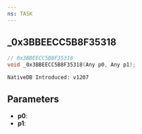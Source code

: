```yaml
---
ns: TASK
---
```

## _0x3BBEECC5B8F35318

```c
// 0x3BBEECC5B8F35318
void _0x3BBEECC5B8F35318(Any p0, Any p1);
```

```
NativeDB Introduced: v1207
```

## Parameters
* **p0**:
* **p1**:

